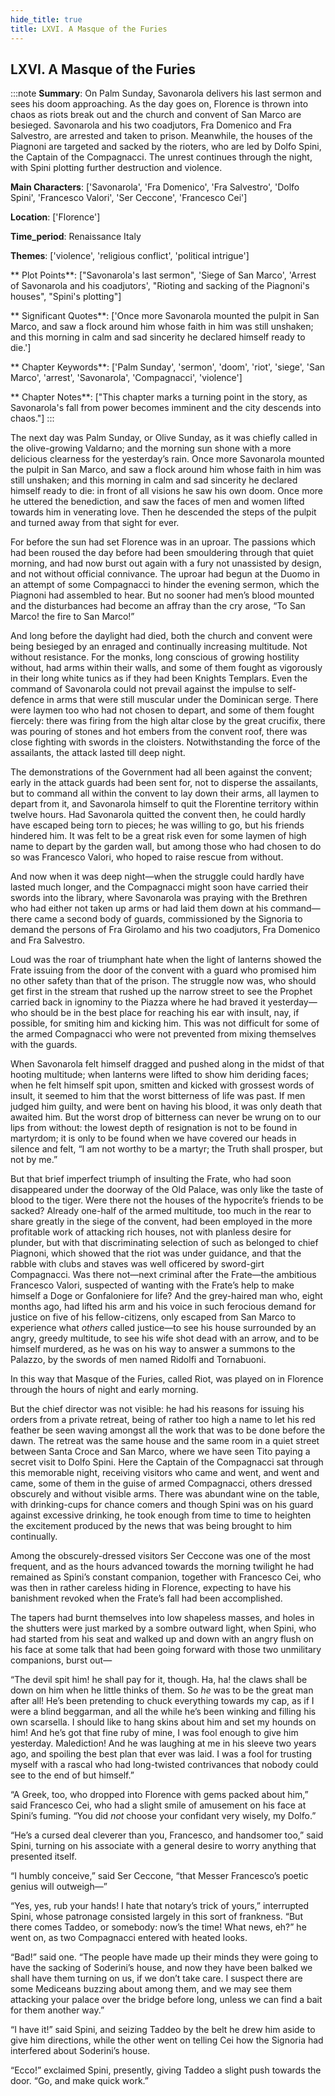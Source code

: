 ```yaml
---
hide_title: true
title: LXVI. A Masque of the Furies
---
```

## LXVI. A Masque of the Furies
:::note
**Summary**:
On Palm Sunday, Savonarola delivers his last sermon and sees his doom approaching. As the day goes on, Florence is thrown into chaos as riots break out and the church and convent of San Marco are besieged. Savonarola and his two coadjutors, Fra Domenico and Fra Salvestro, are arrested and taken to prison. Meanwhile, the houses of the Piagnoni are targeted and sacked by the rioters, who are led by Dolfo Spini, the Captain of the Compagnacci. The unrest continues through the night, with Spini plotting further destruction and violence.

**Main Characters**:
['Savonarola', 'Fra Domenico', 'Fra Salvestro', 'Dolfo Spini', 'Francesco Valori', 'Ser Ceccone', 'Francesco Cei']

**Location**:
['Florence']

**Time_period**:
Renaissance Italy

**Themes**:
['violence', 'religious conflict', 'political intrigue']

** Plot Points**:
["Savonarola's last sermon", 'Siege of San Marco', 'Arrest of Savonarola and his coadjutors', "Rioting and sacking of the Piagnoni's houses", "Spini's plotting"]

** Significant Quotes**:
['Once more Savonarola mounted the pulpit in San Marco, and saw a flock around him whose faith in him was still unshaken; and this morning in calm and sad sincerity he declared himself ready to die.']

** Chapter Keywords**:
['Palm Sunday', 'sermon', 'doom', 'riot', 'siege', 'San Marco', 'arrest', 'Savonarola', 'Compagnacci', 'violence']

** Chapter Notes**:
["This chapter marks a turning point in the story, as Savonarola's fall from power becomes imminent and the city descends into chaos."]
:::


The next day was Palm Sunday, or Olive Sunday, as it was chiefly called in the olive-growing Valdarno; and the morning sun shone with a more delicious clearness for the yesterday’s rain. Once more Savonarola mounted the pulpit in San Marco, and saw a flock around him whose faith in him was still unshaken; and this morning in calm and sad sincerity he declared himself ready to die: in front of all visions he saw his own doom. Once more he uttered the benediction, and saw the faces of men and women lifted towards him in venerating love. Then he descended the steps of the pulpit and turned away from that sight for ever. 

For before the sun had set Florence was in an uproar. The passions which had been roused the day before had been smouldering through that quiet morning, and had now burst out again with a fury not unassisted by design, and not without official connivance. The uproar had begun at the Duomo in an attempt of some Compagnacci to hinder the evening sermon, which the Piagnoni had assembled to hear. But no sooner had men’s blood mounted and the disturbances had become an affray than the cry arose, “To San Marco! the fire to San Marco!” 

And long before the daylight had died, both the church and convent were being besieged by an enraged and continually increasing multitude. Not without resistance. For the monks, long conscious of growing hostility without, had arms within their walls, and some of them fought as vigorously in their long white tunics as if they had been Knights Templars. Even the command of Savonarola could not prevail against the impulse to self-defence in arms that were still muscular under the Dominican serge. There were laymen too who had not chosen to depart, and some of them fought fiercely: there was firing from the high altar close by the great crucifix, there was pouring of stones and hot embers from the convent roof, there was close fighting with swords in the cloisters. Notwithstanding the force of the assailants, the attack lasted till deep night. 

The demonstrations of the Government had all been against the convent; early in the attack guards had been sent for, not to disperse the assailants, but to command all within the convent to lay down their arms, all laymen to depart from it, and Savonarola himself to quit the Florentine territory within twelve hours. Had Savonarola quitted the convent then, he could hardly have escaped being torn to pieces; he was willing to go, but his friends hindered him. It was felt to be a great risk even for some laymen of high name to depart by the garden wall, but among those who had chosen to do so was Francesco Valori, who hoped to raise rescue from without. 

And now when it was deep night—when the struggle could hardly have lasted much longer, and the Compagnacci might soon have carried their swords into the library, where Savonarola was praying with the Brethren who had either not taken up arms or had laid them down at his command—there came a second body of guards, commissioned by the Signoria to demand the persons of Fra Girolamo and his two coadjutors, Fra Domenico and Fra Salvestro. 

Loud was the roar of triumphant hate when the light of lanterns showed the Frate issuing from the door of the convent with a guard who promised him no other safety than that of the prison. The struggle now was, who should get first in the stream that rushed up the narrow street to see the Prophet carried back in ignominy to the Piazza where he had braved it yesterday—who should be in the best place for reaching his ear with insult, nay, if possible, for smiting him and kicking him. This was not difficult for some of the armed Compagnacci who were not prevented from mixing themselves with the guards. 

When Savonarola felt himself dragged and pushed along in the midst of that hooting multitude; when lanterns were lifted to show him deriding faces; when he felt himself spit upon, smitten and kicked with grossest words of insult, it seemed to him that the worst bitterness of life was past. If men judged him guilty, and were bent on having his blood, it was only death that awaited him. But the worst drop of bitterness can never be wrung on to our lips from without: the lowest depth of resignation is not to be found in martyrdom; it is only to be found when we have covered our heads in silence and felt, “I am not worthy to be a martyr; the Truth shall prosper, but not by me.” 

But that brief imperfect triumph of insulting the Frate, who had soon disappeared under the doorway of the Old Palace, was only like the taste of blood to the tiger. Were there not the houses of the hypocrite’s friends to be sacked? Already one-half of the armed multitude, too much in the rear to share greatly in the siege of the convent, had been employed in the more profitable work of attacking rich houses, not with planless desire for plunder, but with that discriminating selection of such as belonged to chief Piagnoni, which showed that the riot was under guidance, and that the rabble with clubs and staves was well officered by sword-girt Compagnacci. Was there not—next criminal after the Frate—the ambitious Francesco Valori, suspected of wanting with the Frate’s help to make himself a Doge or Gonfaloniere for life? And the grey-haired man who, eight months ago, had lifted his arm and his voice in such ferocious demand for justice on five of his fellow-citizens, only escaped from San Marco to experience what _others_ called justice—to see his house surrounded by an angry, greedy multitude, to see his wife shot dead with an arrow, and to be himself murdered, as he was on his way to answer a summons to the Palazzo, by the swords of men named Ridolfi and Tornabuoni. 

In this way that Masque of the Furies, called Riot, was played on in Florence through the hours of night and early morning. 

But the chief director was not visible: he had his reasons for issuing his orders from a private retreat, being of rather too high a name to let his red feather be seen waving amongst all the work that was to be done before the dawn. The retreat was the same house and the same room in a quiet street between Santa Croce and San Marco, where we have seen Tito paying a secret visit to Dolfo Spini. Here the Captain of the Compagnacci sat through this memorable night, receiving visitors who came and went, and went and came, some of them in the guise of armed Compagnacci, others dressed obscurely and without visible arms. There was abundant wine on the table, with drinking-cups for chance comers and though Spini was on his guard against excessive drinking, he took enough from time to time to heighten the excitement produced by the news that was being brought to him continually. 

Among the obscurely-dressed visitors Ser Ceccone was one of the most frequent, and as the hours advanced towards the morning twilight he had remained as Spini’s constant companion, together with Francesco Cei, who was then in rather careless hiding in Florence, expecting to have his banishment revoked when the Frate’s fall had been accomplished. 

The tapers had burnt themselves into low shapeless masses, and holes in the shutters were just marked by a sombre outward light, when Spini, who had started from his seat and walked up and down with an angry flush on his face at some talk that had been going forward with those two unmilitary companions, burst out— 

“The devil spit him! he shall pay for it, though. Ha, ha! the claws shall be down on him when he little thinks of them. So _he_ was to be the great man after all! He’s been pretending to chuck everything towards my cap, as if I were a blind beggarman, and all the while he’s been winking and filling his own scarsella. I should like to hang skins about him and set my hounds on him! And he’s got that fine ruby of mine, I was fool enough to give him yesterday. Malediction! And he was laughing at me in his sleeve two years ago, and spoiling the best plan that ever was laid. I was a fool for trusting myself with a rascal who had long-twisted contrivances that nobody could see to the end of but himself.” 

“A Greek, too, who dropped into Florence with gems packed about him,” said Francesco Cei, who had a slight smile of amusement on his face at Spini’s fuming. “You did _not_ choose your confidant very wisely, my Dolfo.” 

“He’s a cursed deal cleverer than you, Francesco, and handsomer too,” said Spini, turning on his associate with a general desire to worry anything that presented itself. 

“I humbly conceive,” said Ser Ceccone, “that Messer Francesco’s poetic genius will outweigh—” 

“Yes, yes, rub your hands! I hate that notary’s trick of yours,” interrupted Spini, whose patronage consisted largely in this sort of frankness. “But there comes Taddeo, or somebody: now’s the time! What news, eh?” he went on, as two Compagnacci entered with heated looks. 

“Bad!” said one. “The people have made up their minds they were going to have the sacking of Soderini’s house, and now they have been balked we shall have them turning on us, if we don’t take care. I suspect there are some Mediceans buzzing about among them, and we may see them attacking your palace over the bridge before long, unless we can find a bait for them another way.” 

“I have it!” said Spini, and seizing Taddeo by the belt he drew him aside to give him directions, while the other went on telling Cei how the Signoria had interfered about Soderini’s house. 

“Ecco!” exclaimed Spini, presently, giving Taddeo a slight push towards the door. “Go, and make quick work.” 

